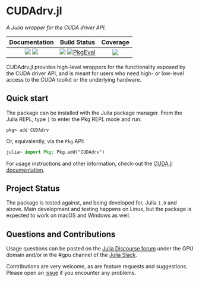 # CUDAdrv.jl

*A Julia wrapper for the CUDA driver API.*

| **Documentation**                                                       | **Build Status**                                                     | **Coverage**                    |
|:-----------------------------------------------------------------------:|:--------------------------------------------------------------------:|:-------------------------------:|
| [![][docs-usage-img]][docs-usage-url] [![][docs-api-img]][docs-api-url] | [![][gitlab-img]][gitlab-url] [![PkgEval][pkgeval-img]][pkgeval-url] | [![][codecov-img]][codecov-url] |

[docs-usage-img]: https://img.shields.io/badge/docs-usage-blue.svg
[docs-usage-url]: https://juliagpu.gitlab.io/CUDA.jl/

[docs-api-img]: https://img.shields.io/badge/docs-api-blue.svg
[docs-api-url]: https://juliagpu.gitlab.io/CUDAdrv.jl/

[gitlab-img]: https://gitlab.com/JuliaGPU/CUDAdrv.jl/badges/master/pipeline.svg
[gitlab-url]: https://gitlab.com/JuliaGPU/CUDAdrv.jl/commits/master

[pkgeval-img]: https://juliaci.github.io/NanosoldierReports/pkgeval_badges/C/CUDAdrv.svg
[pkgeval-url]: https://juliaci.github.io/NanosoldierReports/pkgeval_badges/C/CUDAdrv.html

[codecov-img]: https://codecov.io/gh/JuliaGPU/CUDAdrv.jl/branch/master/graph/badge.svg
[codecov-url]: https://codecov.io/gh/JuliaGPU/CUDAdrv.jl

CUDAdrv.jl provides high-level wrappers for the functionality exposed by the CUDA driver
API, and is meant for users who need high- or low-level access to the CUDA toolkit or the
underlying hardware.


## Quick start

The package can be installed with the Julia package manager.
From the Julia REPL, type `]` to enter the Pkg REPL mode and run:

```
pkg> add CUDAdrv
```

Or, equivalently, via the `Pkg` API:

```julia
julia> import Pkg; Pkg.add("CUDAdrv")
```

For usage instructions and other information, check-out the [CUDA.jl
documentation](https://juliagpu.gitlab.io/CUDA.jl/).


## Project Status

The package is tested against, and being developed for, Julia `1.0` and above. Main
development and testing happens on Linux, but the package is expected to work on macOS and
Windows as well.


## Questions and Contributions

Usage questions can be posted on the [Julia Discourse
forum](https://discourse.julialang.org/c/domain/gpu) under the GPU domain and/or in the #gpu
channel of the [Julia Slack](https://julialang.org/community/).

Contributions are very welcome, as are feature requests and suggestions. Please open an
[issue](https://github.com/JuliaGPU/CUDAdrv.jl/issues) if you encounter any problems.
